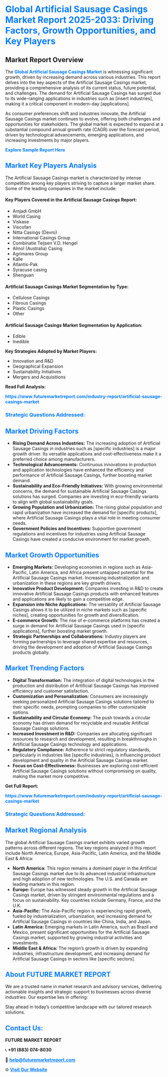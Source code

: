 <h1 style="color: #007BFF;">Global Artificial Sausage Casings Market Report 2025-2033: Driving Factors, Growth Opportunities, and Key Players</h1>

<section id="overview">
<h2>Market Report Overview</h2>
<p>The <a href="https://www.futuremarketreport.com/industry-report/artificial-sausage-casings-market" style="color: #007BFF; text-decoration: none;"><strong>Global Artificial Sausage Casings Market</strong></a> is witnessing significant growth, driven by increasing demand across various industries. This report delves into the key aspects of the Artificial Sausage Casings market, providing a comprehensive analysis of its current status, future potential, and challenges. The demand for Artificial Sausage Casings has surged due to its wide-ranging applications in industries such as [insert industries], making it a critical component in modern-day [applications].</p>
<p>As consumer preferences shift and industries innovate, the Artificial Sausage Casings market continues to evolve, offering both challenges and opportunities for stakeholders. The global market is expected to expand at a substantial compound annual growth rate (CAGR) over the forecast period, driven by technological advancements, emerging applications, and increasing investments by major players.</p>
</section>

<section id="overview">
<p><a href="https://www.futuremarketreport.com/request-sample/reportId=93118" style="color: #007BFF; text-decoration: none;"><strong>Explore Sample Report Here</strong></a></p>
</section>

<section id="key-players">
<h2 style="color: #007BFF;">Market Key Players Analysis</h2>
<p>The Artificial Sausage Casings market is characterized by intense competition among key players striving to capture a larger market share. Some of the leading companies in the market include:</p>
<h4>Key Players Covered in the Artificial Sausage Casings Report:</h4>
<ul><li>Amjadi GmbH</li><li>World Casing</li><li>Viskase</li><li>Viscofan</li><li>Nitta Casings (Devro)</li><li>International Casings Group</li><li>Combinatie Teijsen V.D. Hengel</li><li>Almol (Australia) Casing</li><li>Agrimares Group</li><li>Kalle</li><li>Atlantis-Pak</li><li>Syracuse casing</li><li>Shenguan</li></ul>
<h4>Artificial Sausage Casings Market Segmentation by Type:</h4>
<ul><li>Cellulose Casings</li><li>Fibrous Casings</li><li>Plastic Casings</li><li>Other</li></ul>

<h4>Artificial Sausage Casings Market Segmentation by Application:</h4>
<ul><li>Edible</li><li>Inedible</li></ul>
<p><strong>Key Strategies Adopted by Market Players:</strong></p>
<ul>
<li>Innovation and R&D</li>
<li>Geographical Expansion</li>
<li>Sustainability Initiatives</li>
<li>Mergers and Acquisitions</li>
</ul>
</section>

<section>
<p><strong>Read Full Analysis: </strong></p><a href="https://www.futuremarketreport.com/industry-report/artificial-sausage-casings-market" style="color: #007BFF; text-decoration: none;"><strong>https://www.futuremarketreport.com/industry-report/artificial-sausage-casings-market</strong></a>
<h3 style="color: #007BFF;">Strategic Questions Addressed:</h3>
</section>

<section id="driving-factors">
<h2 style="color: #007BFF;">Market Driving Factors</h2>
<ul>
<li><strong>Rising Demand Across Industries:</strong> The increasing adoption of Artificial Sausage Casings in industries such as [specific industries] is a major growth driver. Its versatile applications and cost-effectiveness make it a preferred choice among manufacturers.</li>
<li><strong>Technological Advancements:</strong> Continuous innovations in production and application technologies have enhanced the efficiency and performance of Artificial Sausage Casings, further boosting market demand.</li>
<li><strong>Sustainability and Eco-Friendly Initiatives:</strong> With growing environmental concerns, the demand for sustainable Artificial Sausage Casings solutions has surged. Companies are investing in eco-friendly variants to align with global sustainability goals.</li>
<li><strong>Growing Population and Urbanization:</strong> The rising global population and rapid urbanization have increased the demand for [specific products], where Artificial Sausage Casings plays a vital role in meeting consumer needs.</li>
<li><strong>Government Policies and Incentives:</strong> Supportive government regulations and incentives for industries using Artificial Sausage Casings have created a conducive environment for market growth.</li>
</ul>
</section>

<section id="growth-opportunities">
<h2 style="color: #007BFF;">Market Growth Opportunities</h2>
<ul>
<li><strong>Emerging Markets:</strong> Developing economies in regions such as Asia-Pacific, Latin America, and Africa present untapped potential for the Artificial Sausage Casings market. Increasing industrialization and urbanization in these regions are key growth drivers.</li>
<li><strong>Innovative Product Development:</strong> Companies investing in R&D to create innovative Artificial Sausage Casings products with enhanced features and applications are likely to gain a competitive edge.</li>
<li><strong>Expansion into Niche Applications:</strong> The versatility of Artificial Sausage Casings allows it to be utilized in niche markets such as [specific niches], creating opportunities for growth and diversification.</li>
<li><strong>E-commerce Growth:</strong> The rise of e-commerce platforms has created a surge in demand for Artificial Sausage Casings used in [specific applications], further boosting market growth.</li>
<li><strong>Strategic Partnerships and Collaborations:</strong> Industry players are forming partnerships to leverage shared expertise and resources, driving the development and adoption of Artificial Sausage Casings products globally.</li>
</ul>
</section>

<section id="trending-factors">
<h2 style="color: #007BFF;">Market Trending Factors</h2>
<ul>
<li><strong>Digital Transformation:</strong> The integration of digital technologies in the production and distribution of Artificial Sausage Casings has improved efficiency and customer satisfaction.</li>
<li><strong>Customization and Personalization:</strong> Consumers are increasingly seeking personalized Artificial Sausage Casings solutions tailored to their specific needs, prompting companies to offer customizable options.</li>
<li><strong>Sustainability and Circular Economy:</strong> The push towards a circular economy has driven demand for recyclable and reusable Artificial Sausage Casings solutions.</li>
<li><strong>Increased Investment in R&D:</strong> Companies are allocating significant resources to research and development, resulting in breakthroughs in Artificial Sausage Casings technology and applications.</li>
<li><strong>Regulatory Compliance:</strong> Adherence to strict regulatory standards, particularly in industries like [specific industries], is influencing product development and quality in the Artificial Sausage Casings market.</li>
<li><strong>Focus on Cost-Effectiveness:</strong> Businesses are exploring cost-efficient Artificial Sausage Casings solutions without compromising on quality, making the market more competitive.</li>
</ul>
</section>

<section>
<p><strong>Get Full Report: </strong></p><a href="https://www.futuremarketreport.com/industry-report/artificial-sausage-casings-market" style="color: #007BFF; text-decoration: none;"><strong>https://www.futuremarketreport.com/industry-report/artificial-sausage-casings-market</strong></a>
<h3 style="color: #007BFF;">Strategic Questions Addressed:</h3>
</section>


<section id="regional-analysis">
<h2 style="color: #007BFF;">Market Regional Analysis</h2>
<p>The global Artificial Sausage Casings market exhibits varied growth patterns across different regions. The key regions analyzed in this report include North America, Europe, Asia-Pacific, Latin America, and the Middle East & Africa:</p>
<ul>
<li><strong>North America:</strong> This region remains a dominant player in the Artificial Sausage Casings market due to its advanced industrial infrastructure and high adoption of new technologies. The U.S. and Canada are leading markets in this region.</li>
<li><strong>Europe:</strong> Europe has witnessed steady growth in the Artificial Sausage Casings market, driven by stringent environmental regulations and a focus on sustainability. Key countries include Germany, France, and the U.K.</li>
<li><strong>Asia-Pacific:</strong> The Asia-Pacific region is experiencing rapid growth, fueled by industrialization, urbanization, and increasing demand for Artificial Sausage Casings in countries like China, India, and Japan.</li>
<li><strong>Latin America:</strong> Emerging markets in Latin America, such as Brazil and Mexico, present significant opportunities for the Artificial Sausage Casings market, supported by growing industrial activities and investments.</li>
<li><strong>Middle East & Africa:</strong> The region’s growth is driven by expanding industries, infrastructure development, and increasing demand for Artificial Sausage Casings in sectors like [specific sectors].</li>
</ul>
</section>

<footer>
<h2 style="color: #007BFF;">About FUTURE MARKET REPORT</h2>
<p>We are a trusted name in market research and advisory services, delivering actionable insights and strategic support to businesses across diverse industries. Our expertise lies in offering:</p>

<p>Stay ahead in today’s competitive landscape with our tailored research solutions.</p>

<h2 style="color: #007BFF;">Contact Us:</h2>
<p><strong>FUTURE MARKET REPORT</strong></p>
<p>📞 <strong>+91 (883) 074-8030</strong></p>
<p>📧 <strong><a href="mailto:help@futuremarketreport.com" style="color: #007BFF;">help@futuremarketreport.com</a></strong></p>
<p>🌐 <strong><a href="https://www.futuremarketreport.com/" style="color: #007BFF;">Visit Our Website</a></strong></p>
</footer>